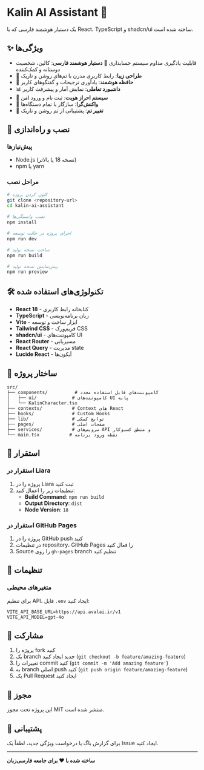 # Kalin AI Assistant 🤖

یک دستیار هوشمند فارسی که با React، TypeScript و shadcn/ui ساخته شده است.

## ✨ ویژگی‌ها

- قابلیت یادگیری مداوم
سیستم حسابداری
🤖 **دستیار هوشمند فارسی**: کالین، شخصیت دوستانه و کمک‌کننده
- 🎨 **طراحی زیبا**: رابط کاربری مدرن با تم‌های روشن و تاریک
- 💾 **حافظه هوشمند**: یادآوری ترجیحات و گفتگوهای کاربر
- 📊 **داشبورد تعاملی**: نمایش آمار و پیشرفت کاربر
- 🔐 **سیستم احراز هویت**: ثبت نام و ورود امن
- 📱 **واکنش‌گرا**: سازگار با تمام دستگاه‌ها
- 🌙 **تغییر تم**: پشتیبانی از تم روشن و تاریک

## 🚀 نصب و راه‌اندازی

### پیش‌نیازها

- Node.js (نسخه 18 یا بالاتر)
- npm یا yarn

### مراحل نصب

```bash
# کلون کردن پروژه
git clone <repository-url>
cd kalin-ai-assistant

# نصب وابستگی‌ها
npm install

# اجرای پروژه در حالت توسعه
npm run dev

# ساخت نسخه تولید
npm run build

# پیش‌نمایش نسخه تولید
npm run preview
```

## 🛠️ تکنولوژی‌های استفاده شده

- **React 18** - کتابخانه رابط کاربری
- **TypeScript** - زبان برنامه‌نویسی
- **Vite** - ابزار ساخت و توسعه
- **Tailwind CSS** - فریم‌ورک CSS
- **shadcn/ui** - کامپوننت‌های UI
- **React Router** - مسیریابی
- **React Query** - مدیریت state
- **Lucide React** - آیکون‌ها

## 📁 ساختار پروژه

```
src/
├── components/          # کامپوننت‌های قابل استفاده مجدد
│   ├── ui/             # کامپوننت‌های UI پایه
│   └── KalinCharacter.tsx
├── contexts/           # Context های React
├── hooks/              # Custom Hooks
├── lib/                # توابع کمکی
├── pages/              # صفحات اصلی
├── services/           # سرویس‌های API و منطق کسب‌وکار
└── main.tsx           # نقطه ورود برنامه
```

## 🚀 استقرار

### استقرار در Liara

1. پروژه را در Liara ثبت کنید
2. تنظیمات زیر را اعمال کنید:
   - **Build Command**: `npm run build`
   - **Output Directory**: `dist`
   - **Node Version**: `18`

### استقرار در GitHub Pages

1. پروژه را در GitHub push کنید
2. در تنظیمات repository، GitHub Pages را فعال کنید
3. Source را روی `gh-pages` branch تنظیم کنید

## 🔧 تنظیمات

### متغیرهای محیطی

برای تنظیم API، فایل `.env` ایجاد کنید:

```env
VITE_API_BASE_URL=https://api.avalai.ir/v1
VITE_API_MODEL=gpt-4o
```

## 📝 مشارکت

1. پروژه را fork کنید
2. یک branch جدید ایجاد کنید (`git checkout -b feature/amazing-feature`)
3. تغییرات را commit کنید (`git commit -m 'Add amazing feature'`)
4. به branch اصلی push کنید (`git push origin feature/amazing-feature`)
5. یک Pull Request ایجاد کنید

## 📄 مجوز

این پروژه تحت مجوز MIT منتشر شده است.

## 🤝 پشتیبانی

برای گزارش باگ یا درخواست ویژگی جدید، لطفاً یک Issue ایجاد کنید.

---

**ساخته شده با ❤️ برای جامعه فارسی‌زبان**

